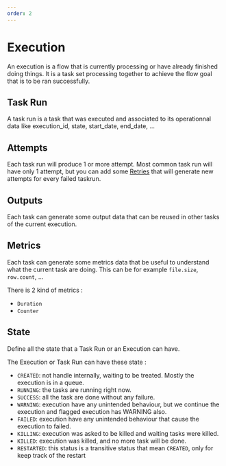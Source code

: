 ```yaml
---
order: 2
---
```

# Execution
An execution is a flow that is currently processing or have already finished doing things. It is a task set processing together to achieve the flow goal that is to be ran successfully.

## Task Run
A task run is a task that was executed and associated to its operationnal data like execution_id, state, start_date, end_date, ...

## Attempts 
Each task run will produce 1 or more attempt. Most common task run will have only 1 attempt, but you can add some [Retries](../developer-guide/retries) that will generate new attempts for every failed taskrun.

## Outputs 
Each task can generate some output data that can be reused in other tasks of the current execution.

## Metrics 
Each task can generate some metrics data that be useful to understand what the current task are doing. 
This can be for example `file.size`, `row.count`, ...

There is 2 kind of metrics : 
* `Duration` 
* `Counter`  


## State 
Define all the state that a Task Run or an Execution can have. 

The Execution or Task Run can have these state :  
* `CREATED`: not handle internally, waiting to be treated. Mostly the execution is in a queue.
* `RUNNING`: the tasks are running right now.
* `SUCCESS`: all the task are done without any failure.
* `WARNING`: execution have any unintended behaviour, but we continue the execution and flagged execution has WARNING also.
* `FAILED`: execution have any unintended behaviour that cause the execution to failed.
* `KILLING`: execution was asked to be killed and waiting tasks were killed.
* `KILLED`: execution was killed, and no more task will be done.
* `RESTARTED`: this status is a transitive status that mean `CREATED`, only for keep track of the restart

